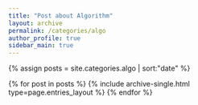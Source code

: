 ```yaml
---
title: "Post about Algorithm"
layout: archive
permalink: /categories/algo
author_profile: true
sidebar_main: true
---
```


{% assign posts = site.categories.algo | sort:"date" %}

{% for post in posts %}
  {% include archive-single.html type=page.entries_layout %}
{% endfor %}

